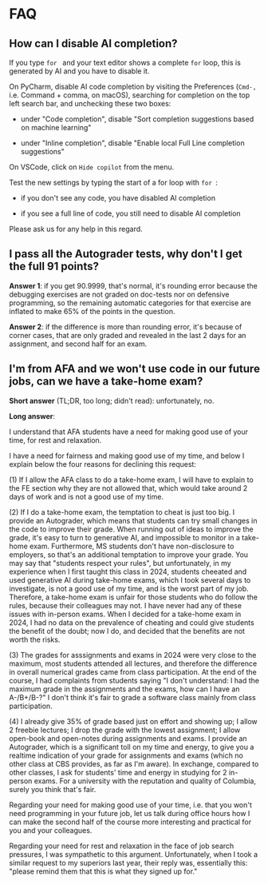 # FAQ

## How can I disable AI completion?

If you type `for ` and your text editor shows a complete `for` loop, this is generated by AI and you have to disable it.

On PyCharm, disable AI code completion by visiting the Preferences (`Cmd-,` i.e. Command + comma, on macOS), searching for completion on the top left search bar, and unchecking these two boxes:

- under "Code completion", disable "Sort completion suggestions based on machine learning"

- under "Inline completion", disable "Enable local Full Line completion suggestions"

On VSCode, click on `Hide copilot` from the menu.

Test the new settings by typing the start of a for loop with `for `:

- if you don't see any code, you have disabled AI completion

- if you see a full line of code, you still need to disable AI completion

Please ask us for any help in this regard.

## I pass all the Autograder tests, why don't I get the full 91 points?

__Answer 1__: if you get 90.9999, that's normal, it's rounding error because the debugging exercises are not graded on doc-tests nor on defensive programming, so the remaining automatic categories for that exercise are inflated to make 65% of the points in the question.

__Answer 2__: if the difference is more than rounding error, it's because of corner cases, that are only graded and revealed in the last 2 days for an assignment, and second half for an exam.

## I'm from AFA and we won't use code in our future jobs, can we have a take-home exam?

__Short answer__ (TL;DR, too long; didn't read): unfortunately, no.

__Long answer__:

I understand that AFA students have a need for making good use of your time, for rest and relaxation.

I have a need for fairness and making good use of my time, and below I explain below the four reasons for declining this request:

(1) If I allow the AFA class to do a take-home exam, I will have to explain to the FE section why they are not allowed that, which would take around 2 days of work and is not a good use of my time.

(2) If I do a take-home exam, the temptation to cheat is just too big. I provide an Autograder, which means that students can try small changes in the code to improve their grade. When running out of ideas to improve the grade, it's easy to turn to generative AI, and impossible to monitor in a take-home exam. Furthermore, MS students don't have non-disclosure to employers, so that's an additional temptation to improve your grade. You may say that "students respect your rules", but unfortunately, in my experience when I first taught this class in 2024, students cheeated and used generative AI during take-home exams, which I took several days to investigate, is not a good use of my time, and is the worst part of my job. Therefore, a take-home exam is unfair for those students who do follow the rules, because their colleagues may not. I have never had any of these issues with in-person exams. When I decided for a take-home exam in 2024, I had no data on the prevalence of cheating and could give students the benefit of the doubt; now I do, and decided that the benefits are not worth the risks.

(3) The grades for asssignments and exams in 2024 were very close to the maximum, most students attended all lectures, and therefore the difference in overall numerical grades came from class participation. At the end of the course, I had complaints from students saying "I don't understand: I had the maximum grade in the assignments and the exams, how can I have an A-/B+/B-?" I don't think it's fair to grade a software class mainly from class participation.

(4) I already give 35% of grade based just on effort and showing up; I allow 2 freebie lectures; I drop the grade with the lowest assignment; I allow open-book and open-notes during assignments and exams. I provide an Autograder, which is a significant toll on my time and energy, to give you a realtime indication of your grade for assignments and exams (which no other class at CBS provides, as far as I'm aware). In exchange, compared to other classes, I ask for students' time and energy in studying for 2 in-person exams. For a university with the reputation and quality of Columbia, surely you think that's fair.

Regarding your need for making good use of your time, i.e. that you won't need programming in your future job, let us talk during office hours how I can make the second half of the course more interesting and practical for you and your colleagues.

Regarding your need for rest and relaxation in the face of job search pressures, I was sympathetic to this argument. Unfortunately, when I took a similar request to my superiors last year, their reply was, essentially this: "please remind them that this is what they signed up for."
